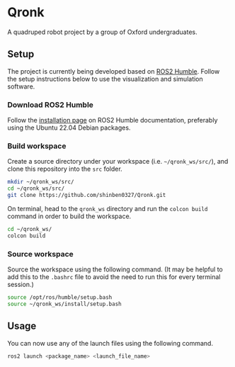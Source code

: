 # Qronk

A quadruped robot project by a group of Oxford undergraduates.

## Setup

The project is currently being developed based on [ROS2 Humble](https://docs.ros.org/en/humble/index.html). Follow the setup instructions below to use the visualization and simulation software.

### Download ROS2 Humble

Follow the [installation page](https://docs.ros.org/en/humble/Installation.html) on ROS2 Humble documentation, preferably using the Ubuntu 22.04 Debian packages.

### Build workspace

Create a source directory under your workspace (i.e. `~/qronk_ws/src/`), and clone this repository into the `src` folder.

```bash
mkdir ~/qronk_ws/src/
cd ~/qronk_ws/src/
git clone https://github.com/shinben0327/Qronk.git
```

On terminal, head to the `qronk_ws` directory and run the `colcon build` command in order to build the workspace.

```bash
cd ~/qronk_ws/
colcon build
```

### Source workspace

Source the workspace using the following command. (It may be helpful to add this to the `.bashrc` file to avoid the need to run this for every terminal session.)

```bash
source /opt/ros/humble/setup.bash
source ~/qronk_ws/install/setup.bash
```

## Usage

You can now use any of the launch files using the following command.

```bash
ros2 launch <package_name> <launch_file_name>
```
